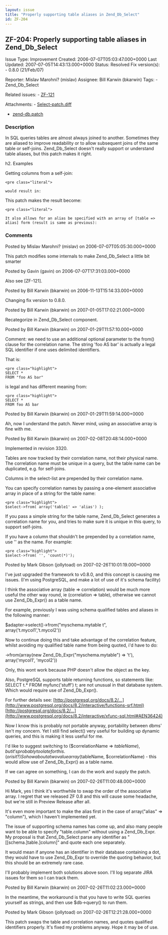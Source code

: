 ```yaml
---
layout: issue
title: "Properly supporting table aliases in Zend_Db_Select"
id: ZF-204
---
```


ZF-204: Properly supporting table aliases in Zend\_Db\_Select
-------------------------------------------------------------

 Issue Type: Improvement Created: 2006-07-07T05:03:47.000+0000 Last Updated: 2007-07-05T14:43:13.000+0000 Status: Resolved Fix version(s): - 0.8.0 (21/Feb/07)
 
 Reporter:  Mislav Marohni? (mislav)  Assignee:  Bill Karwin (bkarwin)  Tags: - Zend\_Db\_Select
 
 Related issues: - [ZF-121](/issues/browse/ZF-121)
 
 Attachments: - [Select-patch.diff](/issues/secure/attachment/10034/Select-patch.diff)
- [zend-db.patch](/issues/secure/attachment/10284/zend-db.patch)
 
### Description

In SQL queries tables are almost always joined to another. Sometimes they are aliased to improve readability or to allow subsequent joins of the same table or self-joins. Zend\_Db\_Select doesn't really support or understand table aliases, but this patch makes it right.

h2. Examples

Getting columns from a self-join:

 
    <pre class="literal">
    
    would result in:
    


This patch makes the result become:

 
    <pre class="literal">
    
    It also allows for an alias be specified with an array of [table => alias] form (result is same as previous):
    


 

 

### Comments

Posted by Mislav Marohni? (mislav) on 2006-07-07T05:05:30.000+0000

This patch modifies some internals to make Zend\_Db\_Select a little bit smarter

 

 

Posted by Gavin (gavin) on 2006-07-07T17:31:03.000+0000

Also see [ZF-121].

 

 

Posted by Bill Karwin (bkarwin) on 2006-11-13T15:14:33.000+0000

Changing fix version to 0.8.0.

 

 

Posted by Bill Karwin (bkarwin) on 2007-01-05T17:02:21.000+0000

Recategorize in Zend\_Db\_Select component.

 

 

Posted by Bill Karwin (bkarwin) on 2007-01-29T11:57:10.000+0000

Comment: we need to use an additional optional parameter to the from() clause for the correlation name. The string 'foo AS bar' is actually a legal SQL identifier if one uses delimited identifiers.

That is:

 
    <pre class="highlight">
    SELECT *
    FROM "foo AS bar"


is legal and has different meaning from:

 
    <pre class="highlight">
    SELECT *
    FROM foo AS bar


 

 

Posted by Bill Karwin (bkarwin) on 2007-01-29T11:59:14.000+0000

Ah, now I understand the patch. Never mind, using an associative array is fine with me.

 

 

Posted by Bill Karwin (bkarwin) on 2007-02-08T20:48:14.000+0000

Implemented in revision 3320.

Tables are now tracked by their correlation name, not their physical name. The correlation name must be unique in a query, but the table name can be duplicated, e.g. for self-joins.

Columns in the select-list are prepended by their correlation name.

You can specify correlation names by passing a one-element associative array in place of a string for the table name:

 
    <pre class="highlight">
    $select->from( array('table1' => 'alias') );


If you pass a simple string for the table name, Zend\_Db\_Select generates a correlation name for you, and tries to make sure it is unique in this query, to support self-joins.

If you have a column that shouldn't be prepended by a correlation name, use '' as the name. For example:

 
    <pre class="highlight">
    $select->from( '', 'count(*)');


 

 

Posted by Mark Gibson (jollytoad) on 2007-02-26T10:01:19.000+0000

I've just upgraded the framework to v0.8.0, and this concept is causing me issues. (I'm using PostgreSQL, and make a lot of use of it's schema facility)

I think the associative array (table => correlation) would be much more useful the other way round, ie (correlation => table), otherwise we cannot use Zend\_Db\_Expr() as a table name.

For example, previously I was using schema qualified tables and aliases in the following manner:

$adapter->select()->from("myschema.mytable t", array('t.mycol1','t.mycol2'))

Now to continue doing this and take advantage of the correlation feature, whilst avoiding my qualified table name from being quoted, i'd have to do:

->from(array(new Zend\_Db\_Expr("myschema.mytable") => 't'), array('mycol1', 'mycol2'))

Only, this wont work because PHP doesn't allow the object as the key.

Also, PostgreSQL supports table returning functions, so statements like: SELECT t.\* FROM myfunc('stuff') t; are not unusual in that database system. Which would require use of Zend\_Db\_Expr().

For further details see: [http://postgresql.org/docs/8.2/…](http://www.postgresql.org/docs/8.2/interactive/functions-srf.html) [http://postgresql.org/docs/8.2/…](http://www.postgresql.org/docs/8.2/interactive/xfunc-sql.html#AEN36424)

Now I know this is probably not portable anyway, portability between dbms' isn't my concern. Yet I still find select() very useful for building up dynamic queries, and this is making it less useful for me.

I'd like to suggest switching to ($correlationName => $tableName), but it's probably too late for this. (or is it?) So how about a two value array ($tableName, $correlationName) - this would allow use of Zend\_Db\_Expr() as a table name.

If we can agree on something, I can do the work and supply the patch.

 

 

Posted by Bill Karwin (bkarwin) on 2007-02-26T11:00:48.000+0000

Hi Mark, yes I think it's worthwhile to swap the order of the associative array. I regret that we released ZF 0.8 and this will cause some headache, but we're still in Preview Release after all.

It's even more important to make the alias first in the case of array("alias" => "column"), which I haven't implemented yet.

The issue of supporting schema names has come up, and also many people want to be able to specify "table.column" without using a Zend\_Db\_Expr. My proposal is that Zend\_Db\_Select parse any identifier as "[[schema.]table.]column]" and quote each one separately.

It would mean if anyone has an identifier in their database containing a dot, they would have to use Zend\_Db\_Expr to override the quoting behavior, but this should be an extremely rare case.

I'll probably implement both solutions above soon. I'll log separate JIRA issues for them so I can track them.

 

 

Posted by Bill Karwin (bkarwin) on 2007-02-26T11:02:23.000+0000

In the meantime, the workaround is that you have to write SQL queries yourself as strings, and then use $db->query() to run them.

 

 

Posted by Mark Gibson (jollytoad) on 2007-02-26T12:21:28.000+0000

This patch swaps the table and correlation names, and quotes qualified identifiers properly. It's fixed my problems anyway. Hope it may be of use.

 

 